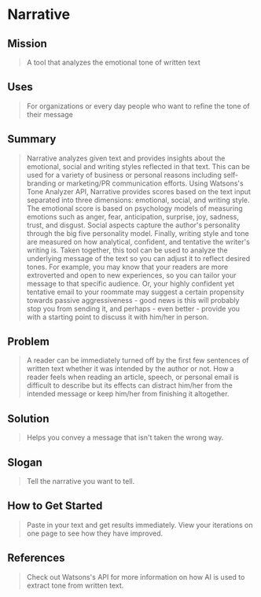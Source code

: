 # Narrative #

<!-- 
> This material was originally posted [here](http://www.quora.com/What-is-Amazons-approach-to-product-development-and-product-management). It is reproduced here for posterities sake.

There is an approach called "working backwards" that is widely used at Amazon. They work backwards from the customer, rather than starting with an idea for a product and trying to bolt customers onto it. While working backwards can be applied to any specific product decision, using this approach is especially important when developing new products or features.

For new initiatives a product manager typically starts by writing an internal press release announcing the finished product. The target audience for the press release is the new/updated product's customers, which can be retail customers or internal users of a tool or technology. Internal press releases are centered around the customer problem, how current solutions (internal or external) fail, and how the new product will blow away existing solutions.

If the benefits listed don't sound very interesting or exciting to customers, then perhaps they're not (and shouldn't be built). Instead, the product manager should keep iterating on the press release until they've come up with benefits that actually sound like benefits. Iterating on a press release is a lot less expensive than iterating on the product itself (and quicker!).

If the press release is more than a page and a half, it is probably too long. Keep it simple. 3-4 sentences for most paragraphs. Cut out the fat. Don't make it into a spec. You can accompany the press release with a FAQ that answers all of the other business or execution questions so the press release can stay focused on what the customer gets. My rule of thumb is that if the press release is hard to write, then the product is probably going to suck. Keep working at it until the outline for each paragraph flows. 

Oh, and I also like to write press-releases in what I call "Oprah-speak" for mainstream consumer products. Imagine you're sitting on Oprah's couch and have just explained the product to her, and then you listen as she explains it to her audience. That's "Oprah-speak", not "Geek-speak".

Once the project moves into development, the press release can be used as a touchstone; a guiding light. The product team can ask themselves, "Are we building what is in the press release?" If they find they're spending time building things that aren't in the press release (overbuilding), they need to ask themselves why. This keeps product development focused on achieving the customer benefits and not building extraneous stuff that takes longer to build, takes resources to maintain, and doesn't provide real customer benefit (at least not enough to warrant inclusion in the press release).
 -->
 
## Mission ##
  > A tool that analyzes the emotional tone of written text


## Uses ##
  > For organizations or every day people who want to refine the tone of their message 
 

## Summary ##
  > Narrative analyzes given text and provides insights about the emotional, social and writing styles reflected in that text. This can be used for a variety of business or personal reasons including self-branding or marketing/PR communication efforts. Using Watsons's Tone Analyzer API, Narrative provides scores based on the text input separated into three dimensions: emotional, social, and writing style.  The emotional score is based on psychology models of measuring emotions such as anger, fear, anticipation, surprise, joy, sadness, trust, and disgust.  Social aspects capture the author's personality through the big five personality model. Finally, writing style and tone are measured on how analytical, confident, and tentative the writer's writing is.  Taken together, this tool can be used to analyze the underlying message of the text so you can adjust it to reflect desired tones.  For example, you may know that your readers are more extroverted and open to new experiences, so you can tailor your message to that specific audience.  Or, your highly confident yet tentative email to your roommate may suggest a certain propensity towards passive aggressiveness - good news is this will probably stop you from sending it, and perhaps - even better - provide you with a starting point to discuss it with him/her in person.

## Problem ##
  > A reader can be immediately turned off by the first few sentences of written text whether it was intended by the author or not. How a reader feels when reading an article, speech, or personal email is difficult to describe but its effects can distract him/her from the intended message or keep him/her from finishing it altogether.

## Solution ##
  > Helps you convey a message that isn't taken the wrong way.

## Slogan ##
  > Tell the narrative you want to tell.

## How to Get Started ##
  > Paste in your text and get results immediately.  View your iterations on one page to see how they have improved.

<!-- ## Customer Quote ##
  > '' -->

## References ##
  > Check out Watsons's API for more information on how AI is used to extract tone from written text.
